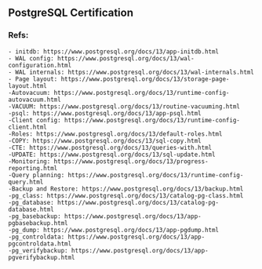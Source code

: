 ## PostgreSQL Certification

### Refs:

    - initdb: https://www.postgresql.org/docs/13/app-initdb.html
    - WAL config: https://www.postgresql.org/docs/13/wal-configuration.html
    - WAL internals: https://www.postgresql.org/docs/13/wal-internals.html
    - Page layout: https://www.postgresql.org/docs/13/storage-page-layout.html
    -Autovacuum: https://www.postgresql.org/docs/13/runtime-config-autovacuum.html
    -VACUUM: https://www.postgresql.org/docs/13/routine-vacuuming.html
    -psql: https://www.postgresql.org/docs/13/app-psql.html
    -Client config: https://www.postgresql.org/docs/13/runtime-config-client.html
    -Roles: https://www.postgresql.org/docs/13/default-roles.html
    -COPY: https://www.postgresql.org/docs/13/sql-copy.html
    -CTE: https://www.postgresql.org/docs/13/queries-with.html
    -UPDATE: https://www.postgresql.org/docs/13/sql-update.html
    -Monitoring: https://www.postgresql.org/docs/13/progress-reporting.html
    -Query planning: https://www.postgresql.org/docs/13/runtime-config-query.html
    -Backup and Restore: https://www.postgresql.org/docs/13/backup.html
    -pg_class: https://www.postgresql.org/docs/13/catalog-pg-class.html
    -pg_database: https://www.postgresql.org/docs/13/catalog-pg-database.html
    -pg_basebackup: https://www.postgresql.org/docs/13/app-pgbasebackup.html
    -pg_dump: https://www.postgresql.org/docs/13/app-pgdump.html
    -pg_controldata: https://www.postgresql.org/docs/13/app-pgcontroldata.html
    -pg_verifybackup: https://www.postgresql.org/docs/13/app-pgverifybackup.html
